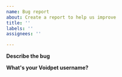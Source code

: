 ```yaml
---
name: Bug report
about: Create a report to help us improve
title: ''
labels: ''
assignees: ''

---
```


**Describe the bug**

**What's your Voidpet username?**

